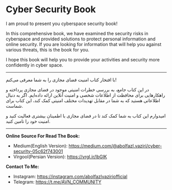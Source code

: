 # Cyber Security Book

I am proud to present you cyberspace security book!

In this comprehensive book, we have examined the security risks in cyberspace and provided solutions to protect personal information and online security. If you are looking for information that will help you against various threats, this is the book for you.

I hope this book will help you to provide your activities and security more confidently in cyber space.

---

با افتخار کتاب امنیت فضای مجازی را به شما معرفی می‌کنم! 

در این کتاب جامع، به بررسی خطرات امنیتی موجود در فضای مجازی پرداخته و راهکارهایی برای محافظت از اطلاعات شخصی و امنیت آنلاین ارائه داده‌ایم. اگر به دنبال اطلاعاتی هستید که به شما در مقابل تهدیدات مختلف امنیتی کمک کند، این کتاب برای شماست.

امیدوارم این کتاب به شما کمک کند تا در فضای مجازی با اطمینان بیشتری فعالیت کنید و امنیت خود را تامین کنید.


---

**Online Source For Read The Book:**
- Medium(English Version): https://medium.com/@abolfazl.vaziri/cyber-security-05c62f743001
- Virgool(Persian Version): https://vrgl.ir/lbGlK


**Contact To Me:**
- Instagram: https://instagram.com/abolfazlvaziriofficial
- Telegram: https://t.me/AVN_COMMUNITY
